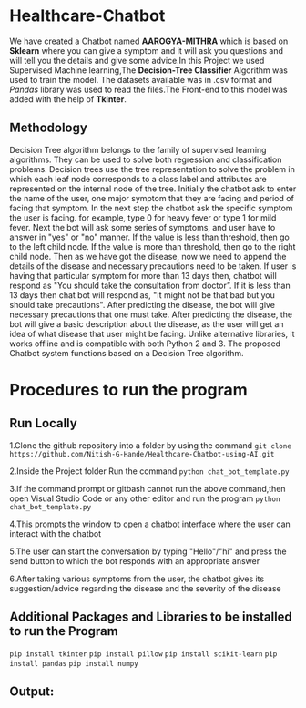 # Healthcare-Chatbot
We have created a Chatbot named **AAROGYA-MITHRA** which is  based on **Sklearn** where you can give a symptom and it will ask you questions and will tell you the details and give some advice.In this Project we used Supervised Machine learning,The **Decision-Tree Classifier** Algorithm was used to train the model. The datasets available was in .csv format and _Pandas_ library was used to read the files.The Front-end to this model was added with the help of **Tkinter**.
## Methodology
Decision Tree algorithm belongs to the family of supervised learning algorithms. They can be used to solve both regression and classification problems. Decision trees use the tree representation to solve the problem in which each leaf node corresponds to a class label and attributes are represented on the internal node of the tree. Initially the chatbot ask to enter the name of the user, one major symptom that they are facing and period of facing that symptom. In the next step the chatbot ask the specific symptom the user is facing. for example, type 0 for heavy fever or type 1 for mild fever. Next the bot will ask some series of symptoms, and user have to answer in "yes" or "no" manner. If the value is less than threshold, then go to the left child node. If the value is more than threshold, then go to the right child node. Then as we have got the disease, now we need to append the details of the disease and necessary precautions need to be taken. If user is having that particular symptom for more than 13 days then, chatbot will respond as "You should take the consultation from doctor”. If it is less than 13 days then chat bot will respond as, "It might not be that bad but you should take precautions". After predicting the disease, the bot will give necessary precautions that one must take. After predicting the disease, the bot will give a basic description about the disease, as the user will get an idea of what disease that user might be facing. Unlike alternative libraries, it works offline and is compatible with both Python 2 and 3. The proposed Chatbot system functions based on a Decision Tree algorithm.
# Procedures to run the program
## Run Locally
1.Clone the  github repository into a folder by using the command
```git clone https://github.com/Nitish-G-Hande/Healthcare-Chatbot-using-AI.git```

2.Inside the Project folder Run the command
```python chat_bot_template.py```

3.If the command prompt or gitbash cannot run the above command,then open Visual Studio Code or any other editor and run the program 
```python chat_bot_template.py```

4.This prompts the window  to open a chatbot interface where the user can interact with the chatbot

5.The user can start the conversation by typing "Hello"/"hi" and press the send button to which the bot responds with an appropriate answer

6.After taking various symptoms from the user, the chatbot gives its suggestion/advice regarding the disease and the severity of the disease

## Additional Packages and Libraries to be installed to run the Program

```pip install tkinter```
```pip install pillow```
```pip install scikit-learn```
```pip install pandas```
```pip install numpy```


## Output:

